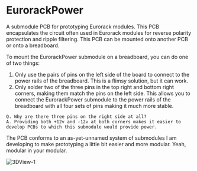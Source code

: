 # EurorackPower

A submodule PCB for prototyping Eurorack modules. This PCB encapsulates the circuit often used in Eurorack modules for reverse polarity protection and ripple filtering. This PCB can be mounted onto another PCB or onto a breadboard. 

To mount the EurorackPower submodule on a breadboard, you can do one of two things:

1. Only use the pairs of pins on the left side of the board to connect to the power rails of the breadboard. This is a flimsy solution, but it can work.
2. Only solder two of the three pins in the top right and bottom right corners, making them match the pins on the left side. This allows you to connect the EurorackPower submodule to the power rails of the breadboard with all four sets of pins making it much more stable.

```
Q. Why are there three pins on the right side at all? 
A. Providing both +12v and -12v at both corners makes it easier to develop PCBs to which this submodule would provide power.
```

The PCB conforms to an as-yet-unnamed system of submodules I am developing to make prototyping a little bit easier and more modular. Yeah, modular in your modular.

![3DView-1](https://github.com/octovolt/EurorackPower/assets/78008936/263a8b32-d329-48c6-ae07-ec33e4f2e552)
